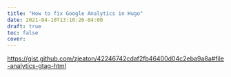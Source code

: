 ```yaml
---
title: "How to fix Google Analytics in Hugo"
date: 2021-04-10T13:10:26-04:00
draft: true
toc: false
cover:
---
```


https://gist.github.com/zjeaton/42246742cdaf2fb46400d04c2eba9a8a#file-analytics-gtag-html
